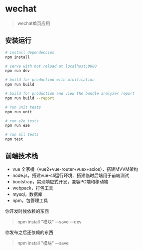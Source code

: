 # wechat

> wechat单页应用

## 安装运行

``` bash
# install dependencies
npm install

# serve with hot reload at localhost:8080
npm run dev

# build for production with minification
npm run build

# build for production and view the bundle analyzer report
npm run build --report

# run unit tests
npm run unit

# run e2e tests
npm run e2e

# run all tests
npm test
```

## 前端技术栈
- vue 全家桶（vue2+vue-router+vuex+axios），搭建MVVM架构
- node.js，搭建vue-cli运行环境、搭建临时后端用于前端测试
- bootstrap，实现响应式开发，兼容PC端和移动端
- webpack，打包工具
- mysql，数据库
- npm，包管理工具

你开发时候依赖的东西<br/>

> npm install "模块" --save --dev

你发布之后还依赖的东西<br/>

> npm install "模块" --save



